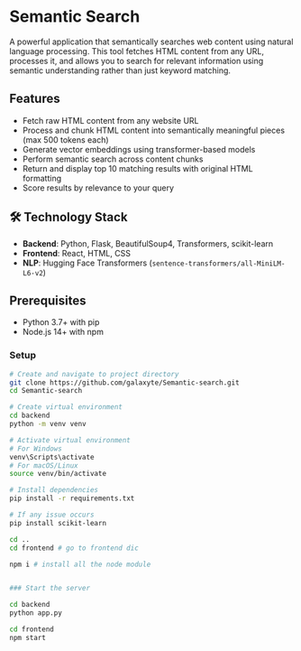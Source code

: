 # Semantic Search

A powerful application that semantically searches web content using natural language processing. This tool fetches HTML content from any URL, processes it, and allows you to search for relevant information using semantic understanding rather than just keyword matching.

##  Features

- Fetch raw HTML content from any website URL
- Process and chunk HTML content into semantically meaningful pieces (max 500 tokens each)
- Generate vector embeddings using transformer-based models
- Perform semantic search across content chunks
- Return and display top 10 matching results with original HTML formatting
- Score results by relevance to your query

## 🛠️ Technology Stack

- **Backend**: Python, Flask, BeautifulSoup4, Transformers, scikit-learn
- **Frontend**: React, HTML, CSS
- **NLP**: Hugging Face Transformers (`sentence-transformers/all-MiniLM-L6-v2`)

##  Prerequisites

- Python 3.7+ with pip
- Node.js 14+ with npm

### Setup

```bash
# Create and navigate to project directory
git clone https://github.com/galaxyte/Semantic-search.git
cd Semantic-search

# Create virtual environment
cd backend
python -m venv venv

# Activate virtual environment
# For Windows
venv\Scripts\activate
# For macOS/Linux
source venv/bin/activate

# Install dependencies
pip install -r requirements.txt

# If any issue occurs 
pip install scikit-learn 

cd ..
cd frontend # go to frontend dic

npm i # install all the node module


### Start the server

cd backend
python app.py

cd frontend
npm start


